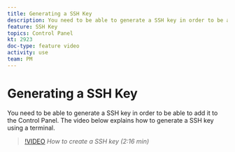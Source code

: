 ```yaml
---
title: Generating a SSH Key
description: You need to be able to generate a SSH key in order to be able to add it to the Adobe Campaign Control Panel. The video below explains how to generate a SSH key using a terminal.
feature: SSH Key
topics: Control Panel
kt: 2923
doc-type: feature video
activity: use
team: PM
---
```


# Generating a SSH Key

You need to be able to generate a SSH key in order to be able to add it to the Control Panel. The video below explains how to generate a SSH key using a terminal.

>[!VIDEO](https://video.tv.adobe.com/v/27259?quality=12)
*How to create a SSH key (2:16 min)*
